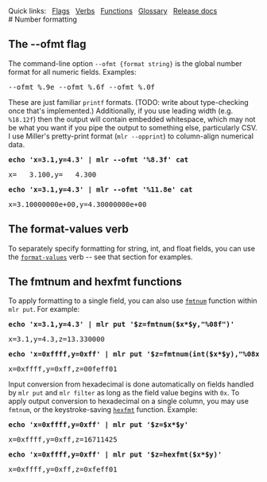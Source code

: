 <!---  PLEASE DO NOT EDIT DIRECTLY. EDIT THE .md.in FILE PLEASE. --->
<div>
<span class="quicklinks">
Quick links:
&nbsp;
<a class="quicklink" href="../reference-main-flag-list/index.html">Flags</a>
&nbsp;
<a class="quicklink" href="../reference-verbs/index.html">Verbs</a>
&nbsp;
<a class="quicklink" href="../reference-dsl-builtin-functions/index.html">Functions</a>
&nbsp;
<a class="quicklink" href="../glossary/index.html">Glossary</a>
&nbsp;
<a class="quicklink" href="../release-docs/index.html">Release docs</a>
</span>
</div>
# Number formatting

## The --ofmt flag

The command-line option `--ofmt {format string}` is the global number format for all numeric fields.  Examples:

<pre class="pre-non-highlight-non-pair">
--ofmt %.9e --ofmt %.6f --ofmt %.0f
</pre>

These are just familiar `printf` formats.  (TODO: write about type-checking once that's implemented.) Additionally, if you use leading width (e.g. `%18.12f`) then the output will contain embedded whitespace, which may not be what you want if you pipe the output to something else, particularly CSV. I use Miller's pretty-print format (`mlr --opprint`) to column-align numerical data.

<pre class="pre-highlight-in-pair">
<b>echo 'x=3.1,y=4.3' | mlr --ofmt '%8.3f' cat</b>
</pre>
<pre class="pre-non-highlight-in-pair">
x=   3.100,y=   4.300
</pre>

<pre class="pre-highlight-in-pair">
<b>echo 'x=3.1,y=4.3' | mlr --ofmt '%11.8e' cat</b>
</pre>
<pre class="pre-non-highlight-in-pair">
x=3.10000000e+00,y=4.30000000e+00
</pre>

## The format-values verb

To separately specify formatting for string, int, and float fields, you can use
the [`format-values`](reference-verbs.md#format-values) verb -- see that section for examples.

## The fmtnum and hexfmt functions

To apply formatting to a single field, you can also use
[`fmtnum`](reference-dsl-builtin-functions.md#fmtnum) function within `mlr
put`. For example:

<pre class="pre-highlight-in-pair">
<b>echo 'x=3.1,y=4.3' | mlr put '$z=fmtnum($x*$y,"%08f")'</b>
</pre>
<pre class="pre-non-highlight-in-pair">
x=3.1,y=4.3,z=13.330000
</pre>

<pre class="pre-highlight-in-pair">
<b>echo 'x=0xffff,y=0xff' | mlr put '$z=fmtnum(int($x*$y),"%08x")'</b>
</pre>
<pre class="pre-non-highlight-in-pair">
x=0xffff,y=0xff,z=00feff01
</pre>

Input conversion from hexadecimal is done automatically on fields handled by `mlr put` and `mlr filter` as long as the field value begins with `0x`.  To apply output conversion to hexadecimal on a single column, you may use `fmtnum`, or the keystroke-saving [`hexfmt`](reference-dsl-builtin-functions.md#hexfmt) function. Example:

<pre class="pre-highlight-in-pair">
<b>echo 'x=0xffff,y=0xff' | mlr put '$z=$x*$y'</b>
</pre>
<pre class="pre-non-highlight-in-pair">
x=0xffff,y=0xff,z=16711425
</pre>

<pre class="pre-highlight-in-pair">
<b>echo 'x=0xffff,y=0xff' | mlr put '$z=hexfmt($x*$y)'</b>
</pre>
<pre class="pre-non-highlight-in-pair">
x=0xffff,y=0xff,z=0xfeff01
</pre>
